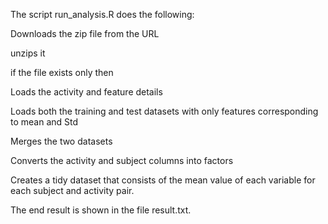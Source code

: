 
The script run_analysis.R does the following:

Downloads the zip file from the URL 

unzips it 

if the file exists only then 

Loads the activity and feature details

Loads both the training and test datasets with only features corresponding to mean and Std

Merges the two datasets

Converts the activity and subject columns into factors

Creates a tidy dataset that consists of the  mean value of each variable for each subject and activity pair.

The end result is shown in the file result.txt.
